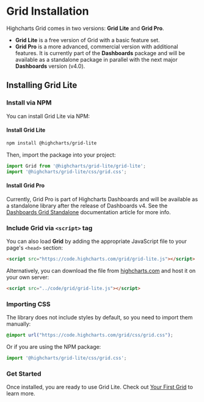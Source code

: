 # Grid Installation

Highcharts Grid comes in two versions: **Grid Lite** and **Grid Pro**.
- **Grid Lite** is a free version of Grid with a basic feature set.
- **Grid Pro** is a more advanced, commercial version with additional features. It is currently part of the **Dashboards** package and will be available as a standalone package in parallel with the next major **Dashboards** version (v4.0).

## Installing Grid Lite

### Install via NPM
You can install Grid Lite  via NPM:

#### Install Grid Lite

```bash
npm install @highcharts/grid-lite
```

Then, import the package into your project:

```js
import Grid from '@highcharts/grid-lite/grid-lite';
import '@highcharts/grid-lite/css/grid.css';
```

#### Install Grid Pro

Currently, Grid Pro is part of Highcharts Dashboards and will be available as a standalone library after the release of Dashboards v4. See the [Dashboards Grid Standalone](https://www.highcharts.com/docs/dashboards/grid-standalone) documentation article for more info.

### Include Grid via `<script>` tag
You can also load **Grid** by adding the appropriate JavaScript file to your page's `<head>` section:

```html
<script src="https://code.highcharts.com/grid/grid-lite.js"></script>
```

Alternatively, you can download the file from [highcharts.com](https://www.highcharts.com/download/) and host it on your own server:

```html
<script src="../code/grid/grid-lite.js"></script>
```

### Importing CSS
The library does not include styles by default, so you need to import them manually:

```css
@import url("https://code.highcharts.com/grid/css/grid.css");
```

Or if you are using the NPM package:


```js
import '@highcharts/grid-lite/css/grid.css';
```

### Get Started
Once installed, you are ready to use Grid Lite. Check out [Your First Grid](https://www.highcharts.com/docs/grid/general) to learn more.


